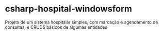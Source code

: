 # csharp-hospital-windowsform
Projeto de um sistema hospitalar simples, com marcação e agendamento de consultas, e CRUDS básicos de algumas entidades
